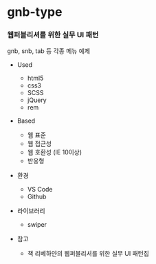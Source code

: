 # gnb-type

### 웹퍼블리셔를 위한 실무 UI 패턴

gnb, snb, tab 등 각종 메뉴 예제

* Used
  * html5
  * css3
  * SCSS
  * jQuery
  * rem

* Based
  * 웹 표준
  * 웹 접근성
  * 웹 호환성 (IE 10이상)
  * 반응형

* 환경
  * VS Code
  * Github
 
* 라이브러리
  * swiper

* 참고
  * 책 리베하얀의 웹퍼블리셔를 위한 실무 UI 패턴집
